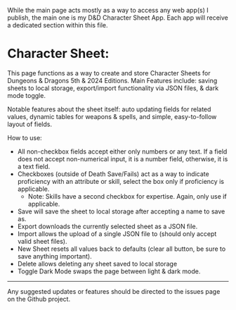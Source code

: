 While the main page acts mostly as a way to access any web app(s) I publish, the main one is my D&D Character Sheet App.
Each app will receive a dedicated section within this file.

# Character Sheet:
This page functions as a way to create and store Character Sheets for Dungeons & Dragons 5th & 2024 Editions.
Main Features include: saving sheets to local storage, export/import functionality via JSON files, & dark mode toggle.

Notable features about the sheet itself: auto updating fields for related values, dynamic tables for weapons & spells, and simple, easy-to-follow layout of fields.

How to use:
- All non-checkbox fields accept either only numbers or any text. If a field does not accept non-numerical input, it is a number field, otherwise, it is a text field.
- Checkboxes (outside of Death Save/Fails) act as a way to indicate proficiency with an attribute or skill, select the box only if proficiency is applicable.
	- Note: Skills have a second checkbox for expertise. Again, only use if applicable.
- Save will save the sheet to local storage after accepting a name to save as.
- Export downloads the currently selected sheet as a JSON file.
- Import allows the upload of a single JSON file to (should only accept valid sheet files).
- New Sheet resets all values back to defaults (clear all button, be sure to save anything important).
- Delete allows deleting any sheet saved to local storage
- Toggle Dark Mode swaps the page between light & dark mode.

---
Any suggested updates or features should be directed to the issues page on the Github project.
